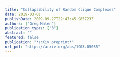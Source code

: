```yaml
---
title: "Collapsibility of Random Clique Complexes"
date: 2019-03-01
publishDate: 2019-09-27T22:47:45.985723Z
authors: ["Greg Malen"]
publication_types: ["3"]
abstract: ""
featured: false
publication: "*arXiv preprint*"
url_pdf: "https://arxiv.org/abs/1903.05055"
---
```

